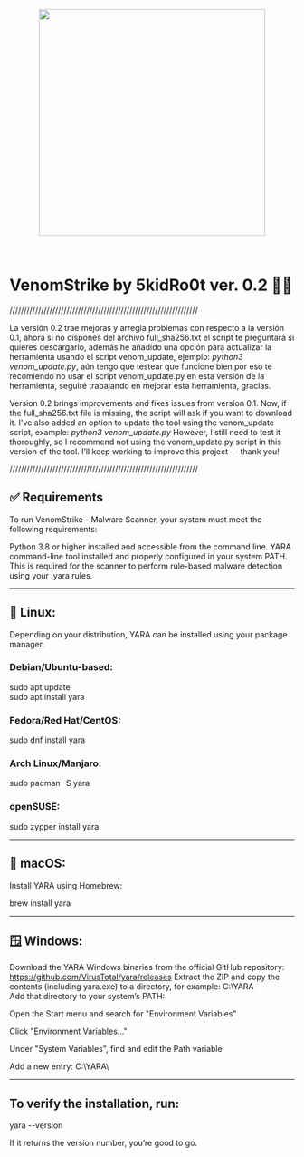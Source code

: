 <p align="center">
  <img src="https://media.giphy.com/media/YRDuN32tiOevbMTNMK/giphy.gif?cid=ecf05e479otb19ifyhrsabvn4sfkl9m6g8jjdgto7vdz2zmj&ep=v1_stickers_search&rid=giphy.gif&ct=s" width="400" />
</p>

<br>

# VenomStrike by 5kidRo0t ver. 0.2 🏴‍☠️

//////////////////////////////////////////////////////////////////

La versión 0.2 trae mejoras y arregla problemas con respecto a la versión 0.1, ahora si no dispones del archivo full_sha256.txt el script te preguntará
si quieres descargarlo, además he añadido una opción para actualizar la herramienta usando el script venom_update, ejemplo: *python3 venom_update.py*,
aún tengo que testear que funcione bien por eso te recomiendo no usar el script venom_update.py en esta versión de la herramienta, seguiré trabajando en mejorar
esta herramienta, gracias.

Version 0.2 brings improvements and fixes issues from version 0.1.
Now, if the full_sha256.txt file is missing, the script will ask if you want to download it.
I've also added an option to update the tool using the venom_update script, example: *python3 venom_update.py*
However, I still need to test it thoroughly, so I recommend not using the venom_update.py script in this version of the tool.
I’ll keep working to improve this project — thank you!

//////////////////////////////////////////////////////////////////


## ✅ Requirements
To run VenomStrike - Malware Scanner, your system must meet the following requirements:

Python 3.8 or higher installed and accessible from the command line.
YARA command-line tool installed and properly configured in your system PATH. This is required for the scanner to perform rule-based malware detection using your .yara rules.

-------------------------------------------------------------------------------------------------------------------------------------

## 🐧 Linux:
Depending on your distribution, YARA can be installed using your package manager.

### Debian/Ubuntu-based:

sudo apt update  
sudo apt install yara

### Fedora/Red Hat/CentOS:

sudo dnf install yara

### Arch Linux/Manjaro:

sudo pacman -S yara

### openSUSE:

sudo zypper install yara

-------------------------------------------------------------------------------------------------------------------------------------

## 🍎 macOS:
Install YARA using Homebrew:

brew install yara

-------------------------------------------------------------------------------------------------------------------------------------

## 🪟 Windows:
Download the YARA Windows binaries from the official GitHub repository: https://github.com/VirusTotal/yara/releases
Extract the ZIP and copy the contents (including yara.exe) to a directory, for example: C:\YARA\
Add that directory to your system’s PATH:

Open the Start menu and search for "Environment Variables"

Click "Environment Variables…"

Under "System Variables", find and edit the Path variable

Add a new entry: C:\YARA\

------------------------------------------------------------------------------------------------------------------------------------

## To verify the installation, run:

yara --version

If it returns the version number, you’re good to go.
